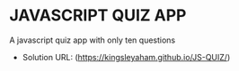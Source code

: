 # JAVASCRIPT QUIZ APP

A javascript quiz app with only ten questions  

- Solution URL: (https://kingsleyaham.github.io/JS-QUIZ/)